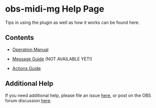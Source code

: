 # obs-midi-mg Help Page

Tips in using the plugin as well as how it works can be found here.

## Contents
- [Operation Manual](operations.md)

- [Message Guide](message-docs.md) (NOT AVAILABLE YET!)

- [Actions Guide](action-docs.md)
   
## Additional Help

If you need additional help, please file an issue [here](https://github.com/nhielost/obs-midi-mg/issues), or post on the OBS forum discussion [here](https://obsproject.com/forum/threads/obs-midi-mg.158407/).
